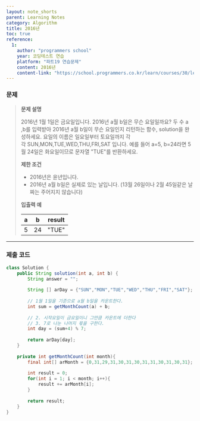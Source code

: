 ```yaml
---
layout: note_shorts
parent: Learning Notes
category: Algorithm
title: 2016년
toc: true
reference:
  1: 
    author: "programmers school"
    year: 코딩테스트 연습
    platform: "파트19 연습문제"
    content: 2016년
    content-link: "https://school.programmers.co.kr/learn/courses/30/lessons/12901"
---
```


### 문제

> **문제 설명**
>
> 2016년 1월 1일은 금요일입니다. 2016년 a월 b일은 무슨 요일일까요? 두 수 a ,b를 입력받아 2016년 a월 b일이 무슨 요일인지 리턴하는 함수, solution을 완성하세요. 요일의 이름은 일요일부터 토요일까지 각각 SUN,MON,TUE,WED,THU,FRI,SAT 입니다. 예를 들어 a=5, b=24라면 5월 24일은 화요일이므로 문자열 "TUE"를 반환하세요.
>
> **제한 조건**
>
> - 2016년은 윤년입니다. 
> - 2016년 a월 b일은 실제로 있는 날입니다. (13월 26일이나 2월 45일같은 날짜는 주어지지 않습니다)
>
> **입출력 예**
> 
> | a | b | result |
> | --- | --- | --- |
> | 5 | 24 | "TUE" |

---

### 제출 코드

```java
class Solution {
    public String solution(int a, int b) {
        String answer = "";
        
        String [] arDay = {"SUN","MON","TUE","WED","THU","FRI","SAT"};
        
        // 1월 1일을 기준으로 a월 b일을 카운트한다.
        int sum = getMonthCount(a) + b;
        
        // 2. 시작요일이 금요일이니 그만큼 카운트에 더한다
        // 3. 7로 나눈 나머지 몫을 구한다.
        int day = (sum+4) % 7;
        
        return arDay[day];
    }
    
    private int getMonthCount(int month){
        final int[] arMonth = {0,31,29,31,30,31,30,31,31,30,31,30,31};
        
        int result = 0;
        for(int i = 1; i < month; i++){
            result += arMonth[i];
        }
        
        return result;
    }
}
```
